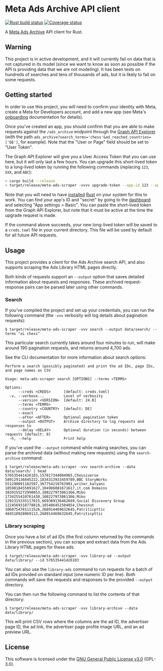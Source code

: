 # Meta Ads Archive API client

[![Rust build status](https://img.shields.io/github/actions/workflow/status/travisbrown/meta-ads-scraper/ci.yaml?branch=main)](https://github.com/travisbrown/meta-ads-scraper/actions)
[![Coverage status](https://img.shields.io/codecov/c/github/travisbrown/meta-ads-scraper/main.svg)](https://codecov.io/github/travisbrown/meta-ads-scraper)

A [Meta Ads Archive][meta-ads-archive] API client for Rust.

## Warning

This project is in active development, and it will currently fail on data that is not captured in its model
(since we want to know as soon as possible if the API is providing data that we are not modeling).
It has been tests on hundreds of searches and tens of thousands of ads, but it is likely to fail on some requests.

## Getting started

In order to use this project, you will need to confirm your identity with Meta, create a Meta for Developers account, and add a new app
(see Meta's [onboarding][onboarding] documentation for details).

Once you've created an app, you should confirm that you are able to make requests against the `/ads_archive` endpoint through the [Graph API Explorer][graph-api-explorer]
(with the path `ads_archive?search_terms='chess'&ad_reached_countries=['DE']`, for example). Note that the "User or Page" field should be set to "User Token".

The Graph API Explorer will give you a User Access Token that you can use here, but it will only last a few hours.
You can upgrade this short-lived token to a long-lived token by running the following commands (replacing `123`, `XXX`, and `ABC`):

```bash
> cargo build --release
> target/release/meta-ads-scraper -vvvv upgrade-token --app-id 123 --app-secret XXX --token ABC > creds.toml
```

Note that you will need to have [installed][rust-installation] [Rust][rust] on your system for this to work.
You can find your app's ID and "secret" by going to the [dashboard][facebook-apps] and selecting "App settings > Basic".
You can paste the short-lived token from the Graph API Explorer, but note that it must be active at the time the upgrade request is made.

If the command above succeeds, your new long-lived token will be saved to a `creds.toml` file in your current directory.
This file will be used by default for all future API requests.

## Usage

This project provides a client for the Ads Archive search API, and also supports scraping the Ads Library HTML pages directly.

Both kinds of requests support an `--output` option that saves detailed information about requests and responses.
These archived request-response pairs can be parsed later using other commands.

### Search

If you've compiled the project and set up your credentials, you can run the following command (the `-vvv` verbosity will log details about pagination requests):

```
$ target/release/meta-ads-scraper -vvv search --output data/search/ --terms "ai chess"
```

This particular search currently takes around four minutes to run, will make around 190 pagination requests, and returns around 4,700 ads.

See the CLI documentation for more information about search options:

```
Perform a search (possibly paginated) and print the ad IDs, page IDs, and page names as CSV

Usage: meta-ads-scraper search [OPTIONS] --terms <TERMS>

Options:
      --creds <CREDS>      [default: creds.toml]
  -v, --verbose...         Level of verbosity
      --version <VERSION>  [default: 24.0]
      --terms <TERMS>
      --country <COUNTRY>  [default: DE]
      --exact
      --after <AFTER>      Optional pagination token
      --output <OUTPUT>    Archive directory to log requests and responses to
      --delay <DELAY>      Optional duration (in seconds) between requests [default: 0]
  -h, --help               Print help
```

If you've used the `--output` command while making searches, you can parse the archived data (without making new requests) using the `search-archive` command:

```
$ target/release/meta-ads-scraper -vvv search-archive --data data/search/ | head
576535441426103,157817344084965,Chessiverse
589129136845222,1834313933459789,BBC StoryWorks
551290891182597,367754219763901,writer_kalyani
1059818455891627,104986081671617,it.com Domains
3839155272998853,108227973861366,Miko
1734255410761430,108227973861366,Miko
1292315335117015,669389136462669,Social Discovery Group
1224569318778818,105486451504054,Chessnut
1068754781111526,268914469632645,Patriticpttic
484518928069113,268914469632645,Patriticpttic
```

### Library scraping

Once you have a list of ad IDs (the first column returned by the commands in the previous section), you can scrape and extract data from the Ads Library HTML pages for these ads.

```
$ target/release/meta-ads-scraper -vvv library-ad --output data/library/ --id 576535441426103
```

You can also use the `library-ads` command to run requests for a batch of ad IDs provided on standard input (one numeric ID per line). Both commands will save the requests and responses to the provided `--output` directory.

You can then run the following command to list the contents of that directory:

```
$ target/release/meta-ads-scraper -vvv library-archive --data data/library/
```

This will print CSV rows where the columns are the ad ID, the advertiser page ID, the ad link, the advertiser page profile image URL, and an ad preview URL.

## License

This software is licensed under the [GNU General Public License v3.0][gpl-v3] (GPL-3.0).

[facebook-apps]: https://developers.facebook.com/apps/
[gpl-v3]: https://www.gnu.org/licenses/gpl-3.0.en.html
[graph-api-explorer]: https://developers.facebook.com/tools/explorer/
[meta-ads-archive]: https://developers.facebook.com/docs/graph-api/reference/ads_archive/
[onboarding]: https://www.facebook.com/ads/library/api/?source=onboarding
[rust]: https://rust-lang.org/
[rust-installation]: https://doc.rust-lang.org/cargo/getting-started/installation.html
